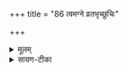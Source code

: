 +++
title = "86 त्वमग्ने व्रतभृच्छुचिः"

+++


<details><summary>मूलम्</summary>

त्वम॑ग्ने व्रत॒भृच्छुचिः॑ ।  
दे॒वाꣳ आसा॑दया इ॒ह ।  
अग्ने॑ ह॒व्याय॒ वोढ॑वे ।
</details>

<details><summary>सायण-टीका</summary>

29त्वमग्न इति गायत्रीत्रिष्टुभौ ॥ हे! अग्ने! व्रतभृत् व्रतानां कर्मणां भर्ता । शुचिः शुद्धः । देवान् दानादिगुणयुक्तान् इह अस्मिन् कर्मणि आसादय आवह । दीर्धत्वप्रकृतिभावौ सांहितिकौ छान्दसौ । हव्याय वोढवे, हविर्वोढुं तेभ्यः ॥
</details>
